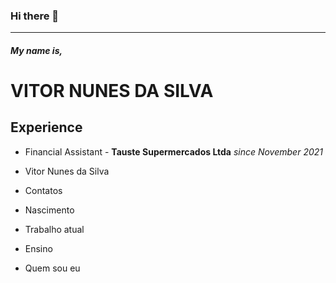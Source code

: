 ### Hi there 👋
---
##### My name is,

# VITOR NUNES DA SILVA

## Experience

- Financial Assistant - **Tauste Supermercados Ltda** _since November 2021_

- Vitor Nunes da Silva
- Contatos
- Nascimento
- Trabalho atual
- Ensino
- Quem sou eu



<!--
**VitorNuness/VitorNuness** is a ✨ _special_ ✨ repository because its `README.md` (this file) appears on your GitHub profile.

Here are some ideas to get you started:

- 🔭 I’m currently working on ...
- 🌱 I’m currently learning ...
- 👯 I’m looking to collaborate on ...
- 🤔 I’m looking for help with ...
- 💬 Ask me about ...
- 📫 How to reach me: ...
- 😄 Pronouns: ...
- ⚡ Fun fact: ...
-->
